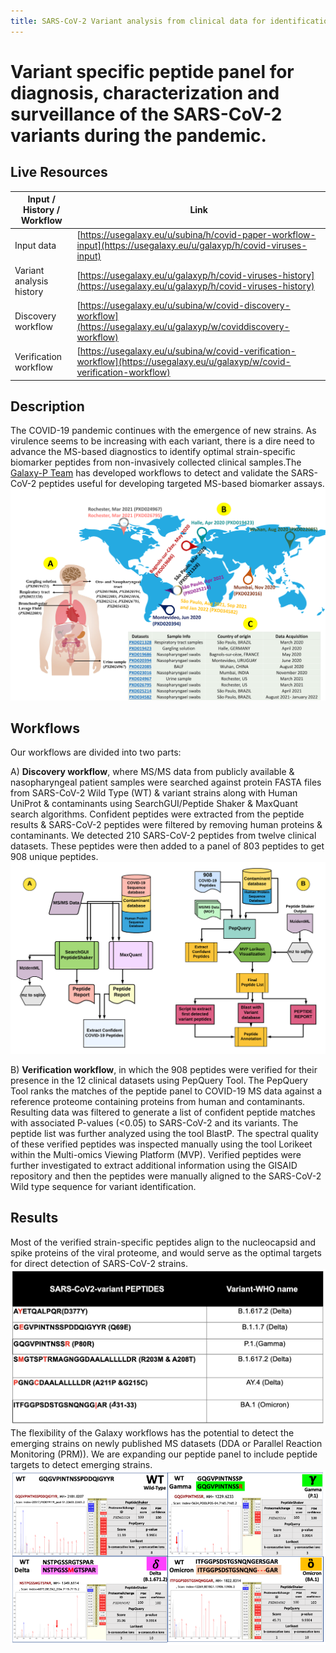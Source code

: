 ```yaml
---
title: SARS-CoV-2 Variant analysis from clinical data for identification and validation of peptides
---
```


# Variant specific peptide panel for diagnosis, characterization and surveillance of the SARS-CoV-2 variants during the pandemic. 

## Live Resources

| Input / History / Workflow  | Link                                                        |
|--------------------------|-------------------------------------------------------------|
| Input data               | [https://usegalaxy.eu/u/subina/h/covid-paper-workflow-input](https://usegalaxy.eu/u/galaxyp/h/covid-viruses-input)  |
| Variant analysis history | [https://usegalaxy.eu/u/galaxyp/h/covid-viruses-history](https://usegalaxy.eu/u/galaxyp/h/covid-viruses-history) |
| Discovery workflow       | [https://usegalaxy.eu/u/subina/w/covid-discovery-workflow](https://usegalaxy.eu/u/galaxyp/w/coviddiscovery-workflow)    |
| Verification workflow    | [https://usegalaxy.eu/u/subina/w/covid-verification-workflow](https://usegalaxy.eu/u/galaxyp/w/covid-verification-workflow) |

## Description

The COVID-19 pandemic continues with the emergence of new strains. As virulence seems to be increasing with each variant, there is a dire need to advance the MS-based diagnostics to identify optimal strain-specific biomarker peptides from non-invasively collected clinical samples.The [Galaxy-P Team](http://galaxyp.org/) has developed workflows to detect and validate the SARS-CoV-2 peptides useful for developing targeted MS-based biomarker assays.
![Demographics of the clinical datasets](./dataset-demographics.png)


## Workflows

Our workflows are divided into two parts:

A) **Discovery workflow**, where MS/MS data from publicly available & nasopharyngeal patient samples were searched against protein FASTA files from SARS-CoV-2 Wild Type (WT) & variant strains along with Human UniProt & contaminants using SearchGUI/Peptide Shaker & MaxQuant search algorithms. Confident peptides were extracted from the peptide results & SARS-CoV-2 peptides were filtered by removing human proteins & contaminants.
We detected 210 SARS-CoV-2 peptides from twelve clinical datasets. These peptides were then added to a panel of 803 peptides to get 908 unique peptides.
 ![Galaxy Discovery & Verication Workflow](./discovery-verification-workflow.png)
 
B) **Verification workflow**, in which the 908 peptides were verified for their presence in the 12 clinical datasets using PepQuery Tool. The PepQuery Tool ranks the matches of the peptide panel to COVID-19 MS data against a reference proteome containing proteins from human and contaminants. Resulting data was filtered to generate a list of confident peptide matches with associated P-values (<0.05) to SARS-CoV-2 and its variants.
The peptide list was further analyzed using the tool BlastP. The spectral quality of these verified peptides was inspected manually using the tool Lorikeet within the Multi-omics Viewing Platform (MVP). 
Verified peptides were further investigated to extract additional information using the GISAID repository and then the peptides were manually aligned to the SARS-CoV-2 Wild type sequence for variant identification.

## Results

Most of the verified strain-specific peptides align to the nucleocapsid and spike proteins of the viral proteome, and would serve as the optimal targets for direct detection of SARS-CoV-2 strains.
![Peptides with amino acid variants in different WHO Variants of concern](./variant-who.png)
The flexibility of the Galaxy workflows has the potential to detect the emerging strains on newly published MS datasets (DDA or Parallel Reaction Monitoring (PRM)). We are expanding our peptide panel to include peptide targets to detect emerging strains.
![MS/MS spectra of the Peptides belonging to WHO strains](./lorikeet.png)




